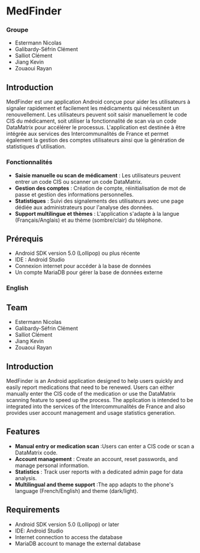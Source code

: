 # MedFinder
### Groupe 
- Estermann Nicolas
- Galibardy-Séfrin Clément
- Salliot Clément
- Jiang Kevin
- Zouaoui Rayan

## Introduction
MedFinder est une application Android conçue pour aider les utilisateurs à signaler rapidement et facilement les médicaments qui 
nécessitent un renouvellement. Les utilisateurs peuvent soit saisir 
manuellement le code CIS du médicament, soit utiliser la fonctionnalité
de scan via un code DataMatrix pour accélérer le processus. L'application 
est destinée à être intégrée aux services des Intercommunalités de France
et permet également la gestion des comptes utilisateurs ainsi que la
génération de statistiques d'utilisation.

### Fonctionnalités
- **Saisie manuelle ou scan de médicament** : Les utilisateurs peuvent entrer un code CIS ou scanner un code DataMatrix.
- **Gestion des comptes** : Création de compte, réinitialisation de mot de passe et gestion des informations personnelles.
- **Statistiques** : Suivi des signalements des utilisateurs avec une page dédiée aux administrateurs pour l'analyse des données.
- **Support multilingue et thèmes** : L'application s'adapte à la langue (Français/Anglais) et au thème (sombre/clair) du téléphone.
## Prérequis
- Android SDK version 5.0 (Lollipop) ou plus récente
- IDE : Android Studio
- Connexion internet pour accéder à la base de données
- Un compte MariaDB pour gérer la base de données externe

### English

## Team 
- Estermann Nicolas
- Galibardy-Séfrin Clément
- Salliot Clément
- Jiang Kevin
- Zouaoui Rayan

## Introduction
MedFinder is an Android application designed to help users quickly and easily report medications that need to be renewed. Users can either manually enter the CIS code of the medication or use the DataMatrix scanning feature to speed up the process. The application is intended to be integrated into the services of the Intercommunalités de France and also provides user account management and usage statistics generation.

## Features
- **Manual entry or medication scan** :Users can enter a CIS code or scan a DataMatrix code.
- **Account management** : Create an account, reset passwords, and manage personal information.
- **Statistics** :  Track user reports with a dedicated admin page for data analysis.
- **Multilingual and theme support** :The app adapts to the phone's language (French/English) and theme (dark/light).
  
## Requirements
- Android SDK version 5.0 (Lollipop) or later
- IDE: Android Studio
- Internet connection to access the database
- MariaDB account to manage the external database
